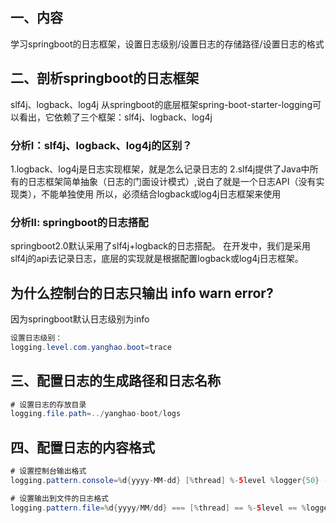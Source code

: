 ## 一、内容
学习springboot的日志框架，设置日志级别/设置日志的存储路径/设置日志的格式

## 二、剖析springboot的日志框架
slf4j、logback、log4j
从springboot的底层框架spring-boot-starter-logging可以看出，它依赖了三个框架：slf4j、logback、log4j

### 分析I：slf4j、logback、log4j的区别？
1.logback、log4j是日志实现框架，就是怎么记录日志的
2.slf4j提供了Java中所有的日志框架简单抽象（日志的门面设计模式）,说白了就是一个日志API（没有实现类），不能单独使用
所以，必须结合logback或log4j日志框架来使用

### 分析II: springboot的日志搭配
springboot2.0默认采用了slf4j+logback的日志搭配。
在开发中，我们是采用slf4j的api去记录日志，底层的实现就是根据配置logback或log4j日志框架。

## 为什么控制台的日志只输出 info warn error?
因为springboot默认日志级别为info

```java
设置日志级别：
logging.level.com.yanghao.boot=trace
```

## 三、配置日志的生成路径和日志名称 
```java
# 设置日志的存放目录
logging.file.path=../yanghao-boot/logs
```

## 四、配置日志的内容格式
```java
# 设置控制台输出格式
logging.pattern.console=%d{yyyy-MM-dd} [%thread] %-5level %logger{50} -%msg-%n

# 设置输出到文件的日志格式
logging.pattern.file=%d{yyyy/MM/dd} === [%thread] == %-5level == %logger{50} == -%msg-%n
```

